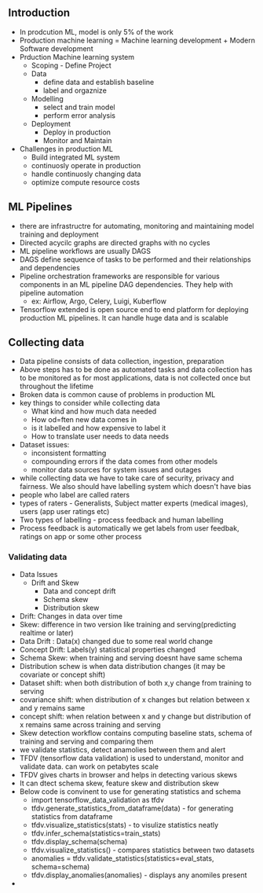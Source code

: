 ## Introduction

* In prodcution ML, model is only 5% of the work
* Production machine learning = Machine learning development + Modern Software development
* Prduction Machine learning system
  * Scoping - Define Project
  * Data
    * define data and establish baseline
    * label and orgaznize
  * Modelling
    * select and train model
    * perform error analysis
  * Deployment
    * Deploy in production
    * Monitor and Maintain
* Challenges in production ML
  * Build integrated ML system
  * continuosly operate in production
  * handle continuosly changing data
  * optimize compute resource costs

## ML Pipelines
* there are infrastructre for automating, monitoring and maintaining model training and deployment
* Directed acycilc graphs are directed graphs with no cycles
* ML pipeline workflows are usually DAGS
* DAGS define sequence of tasks to be performed and their relationships and dependencies
* Pipeline orchestration frameworks are responsible for various components in an ML pipeline DAG dependencies. They help with pipeline automation
  * ex: Airflow, Argo, Celery, Luigi, Kuberflow
* Tensorflow extended is open source end to end platform for deploying production ML pipelines. It can handle huge data and is scalable

## Collecting data
* Data pipeline consists of data collection, ingestion, preparation
* Above steps has to be done as automated tasks and data collection has to be monitored as for most applications, data is not collected once but throughout the lifetime
* Broken data is common cause of problems in production ML
* key things to consider while collecting data
  * What kind and how much data needed
  * How od=ften new data comes in
  * is it labelled and how expensive to label it
  * How to translate user needs to data needs
* Dataset issues:
  * inconsistent formatting
  * compounding errors if the data comes from other models
  * monitor data sources for system issues and outages
* while collecting data we have to take care of security, privacy and fairness. We also should have labelling system which doesn't have bias
* people who label are called raters
* types of raters - Generalists, Subject matter experts (medical images), users (app user ratings etc)
* Two types of labelling - process feedback and human labelling
* Process feedback is automatically we get labels from user feedbak, ratings on app or some other process

### Validating data

* Data Issues
  * Drift and Skew
     * Data and concept drift
     * Schema skew
     * Distribution skew
* Drift: Changes in data over time 
* Skew: difference in two version like training and serving(predicting realtime or later)
* Data Drift : Data(x) changed due to some real world change
* Concept Drift: Labels(y) statistical properties changed
* Schema Skew: when training and serving doesnt have same schema
* Distribution schew is when data distribution changes (it may be covariate or concept shift)
* Dataset shift: when both distribution of both x,y change from training to serving
* covariance shift: when distribution of x changes but relation between x and y remains same
* concept shift: when relation between x and y change but distribution of x remains same across training and serving
* Skew detection workflow contains computing baseline stats, schema  of training and serving and comparing them
* we validate statistics, detect anamolies between them and alert
* TFDV (tensorflow data validation) is used to understand, monitor and validate data. can work on petabytes scale
* TFDV gives charts in browser and helps in detecting various skews
* It can dtect schema skew, feature skew and distribution skew
* Below code is convinent to use for generating statistics and schema
  * import tensorflow_data_validation as tfdv
  * tfdv.generate_statistics_from_dataframe(data) - for generating statistics from dataframe
  * tfdv.visualize_statistics(stats) - to visulize statistics neatly
  * tfdv.infer_schema(statistics=train_stats)
  * tfdv.display_schema(schema)
  * tfdv.visualize_statistics() - compares statistics between two datasets
  * anomalies =  tfdv.validate_statistics(statistics=eval_stats, schema=schema) 
  * tfdv.display_anomalies(anomalies) - displays any anomiles present
* 
